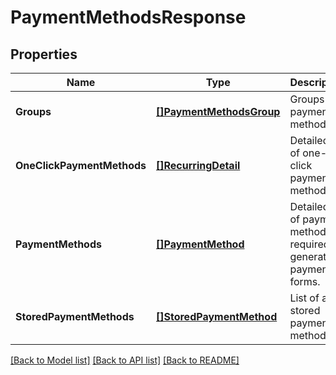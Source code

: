 # PaymentMethodsResponse

## Properties

Name | Type | Description | Notes
------------ | ------------- | ------------- | -------------
**Groups** | [**[]PaymentMethodsGroup**](PaymentMethodsGroup.md) | Groups of payment methods. | [optional] 
**OneClickPaymentMethods** | [**[]RecurringDetail**](RecurringDetail.md) | Detailed list of one-click payment methods. | [optional] 
**PaymentMethods** | [**[]PaymentMethod**](PaymentMethod.md) | Detailed list of payment methods required to generate payment forms. | [optional] 
**StoredPaymentMethods** | [**[]StoredPaymentMethod**](StoredPaymentMethod.md) | List of all stored payment methods. | [optional] 

[[Back to Model list]](../README.md#documentation-for-models) [[Back to API list]](../README.md#documentation-for-api-endpoints) [[Back to README]](../README.md)


